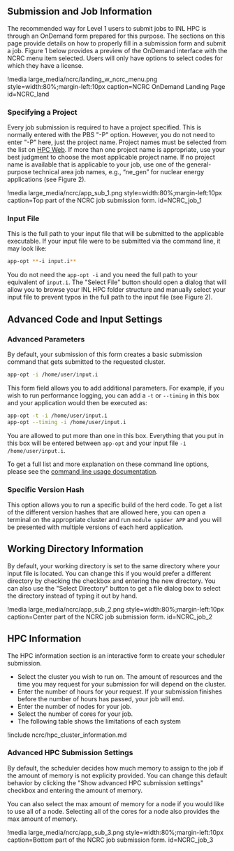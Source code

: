 ## Submission and Job Information


The recommended way for Level 1 users to submit jobs to INL HPC is through an OnDemand form prepared for this purpose.  The sections on this page provide details on how to properly fill in a submission form and submit a job. Figure 1 below provides a preview of the OnDemand interface with the NCRC menu item selected. Users will only have options to select codes for which they have a license.

!media large_media/ncrc/landing_w_ncrc_menu.png style=width:80%;margin-left:10px caption=NCRC OnDemand Landing Page id=NCRC_land


### Specifying a Project


Every job submission is required to have a project specified. This is normally entered with the PBS "-P" option. However, you do not need to enter "-P" here, just the project name. Project names must be selected from the list on [HPC Web](http://hpcweb.hpc.inl.gov/home/pbs#specifying-a-project). If more than one project name is appropriate, use your best judgment to choose the most applicable project name. If no project name is available that is applicable to your job, use one of the general-purpose technical area job names, e.g., “ne_gen” for nuclear energy applications (see Figure 2).


!media large_media/ncrc/app_sub_1.png style=width:80%;margin-left:10px caption=Top part of the NCRC job submission form. id=NCRC_job_1

### Input File


This is the full path to your input file that will be submitted to the applicable executable. If your input file were to be submitted via the command line, it may look like:

 ```bash
 app-opt **-i input.i**
 ```

 You do not need the `app-opt -i` and you need the full path to your equivalent of `input.i`. The "Select File" button should open a dialog that will allow you to browse your INL HPC folder structure and manually select your input file to prevent typos in the full path to the input file (see Figure 2).

## Advanced Code and Input Settings


### Advanced Parameters


By default, your submission of this form creates a basic submission command that gets submitted to the requested cluster.

 ```bash
 app-opt -i /home/user/input.i
 ```

 This form field allows you to add additional parameters. For example, if you wish to run performance logging, you can add a `-t` or `--timing` in this box and your application would then be executed as:

 ```bash
 app-opt -t -i /home/user/input.i
 app-opt --timing -i /home/user/input.i
 ```

 You are allowed to put more than one in this box. Everything that you put in this box will be entered between  `app-opt` and your input file `-i /home/user/input.i`.

 To get a full list and more explanation on these command line options, please see the [command line usage documentation](https://mooseframework.inl.gov/application_usage/command_line_usage.html).

### Specific Version Hash


This option allows you to run a specific build of the herd code. To get a list of the different version hashes that are allowed here, you can open a terminal on the appropriate cluster and run `module spider APP` and you will be presented with multiple versions of each herd application.

## Working Directory Information


By default, your working directory is set to the same directory where your input file is located. You can change this if you would prefer a different directory by checking the checkbox and entering the new directory. You can also use the "Select Directory" button to get a file dialog box to select the directory instead of typing it out by hand.

!media large_media/ncrc/app_sub_2.png style=width:80%;margin-left:10px caption=Center part of the NCRC job submission form. id=NCRC_job_2

## HPC Information


The HPC information section is an interactive form to create your scheduler submission.

- Select the cluster you wish to run on. The amount of resources and the time you may request for your submission for will depend on the cluster.
- Enter the number of hours for your request. If your submission finishes before the number of hours has passed, your job will end.
- Enter the number of nodes for your job.
- Select the number of cores for your job.
- The following table shows the limitations of each system

!include ncrc/hpc_cluster_information.md

### Advanced HPC Submission Settings


By default, the scheduler decides how much memory to assign to the job if the amount of memory is not explicity provided. You can change this default behavior by clicking the "Show advanced HPC submission settings" checkbox and entering the amount of memory.

You can also select the max amount of memory for a node if you would like to use all of a node. Selecting all of the cores for a node also provides the max amount of memory.

!media large_media/ncrc/app_sub_3.png style=width:80%;margin-left:10px caption=Bottom part of the NCRC job submission form. id=NCRC_job_3
